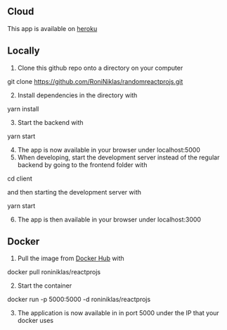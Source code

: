 ## Cloud  

This app is available on [heroku](https://roninreactprojs.herokuapp.com/)

## Locally
 
1. Clone this github repo onto a directory on your computer  
  
git clone https://github.com/RoniNiklas/randomreactprojs.git  
  
2. Install dependencies in the directory with  
  
yarn install 
  
3. Start the backend with  
  
yarn start  
  
4. The app is now available in your browser under localhost:5000  
5. When developing, start the development server instead of the regular backend by going to the frontend folder with  
  
cd client  
  
and then starting the development server with  
   
yarn start  
  
6. The app is then available in your browser under localhost:3000  

## Docker
  
1. Pull the image from [Docker Hub](https://hub.docker.com/r/roniniklas/reactprojs) with  
  
docker pull roniniklas/reactprojs  
  
2. Start the container  
  
docker run -p 5000:5000 -d roniniklas/reactprojs   
  
3. The application is now available in in port 5000 under the IP that your docker uses  
